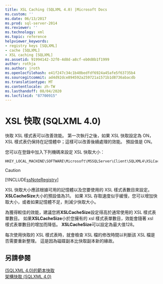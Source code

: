 ```yaml
---
title: XSL Caching (SQLXML 4.0) |Microsoft Docs
ms.custom: ''
ms.date: 06/13/2017
ms.prod: sql-server-2014
ms.reviewer: ''
ms.technology: xml
ms.topic: reference
helpviewer_keywords:
- registry keys [SQLXML]
- cache [SQLXML]
- XSL caching [SQLXML]
ms.assetid: 91994142-32f0-4d8d-a8cf-eb0d8b1f1999
author: rothja
ms.author: jroth
ms.openlocfilehash: e41f247c34c1b40bedfdf6924a45afe5f63735b4
ms.sourcegitcommit: ad4d92dce894592a259721a1571b1d8736abacdb
ms.translationtype: MT
ms.contentlocale: zh-TW
ms.lasthandoff: 08/04/2020
ms.locfileid: "87700915"
---
```

# <a name="xsl-caching-sqlxml-40"></a>XSL 快取 (SQLXML 4.0)
  快取 XSL 樣式表可以改善效能。 第一次執行之後，如果 XSL 快取設定為 ON，XSL 樣式表仍保持在記憶體中；這樣可以改善後續處理的效能。 預設值是 ON。  
  
 您可以在登錄中加入下列機碼來設定 XSL 快取大小：  
  
```  
HKEY_LOCAL_MACHINE\SOFTWARE\Microsoft\MSSQLServer\Client\SQLXML4\XSLCacheSize  
```  
  
> [!CAUTION]  
>  [!INCLUDE[ssNoteRegistry](../../../includes/ssnoteregistry-md.md)]  
  
 XSL 快取大小應該根據可用的記憶體以及您要使用的 XSL 樣式表數目來設定。 **XSLCacheSize**大小的預設值為31。 如果 XSL 存取速度似乎緩慢，您可以增加快取大小，或者如果記憶體不足，則減少快取大小。  
  
 為獲得較佳的效能，建議您將**XSLCacheSize**設定得高於通常使用的 XSL 樣式表單數目。 如果**XSLCacheSize**小於您擁有的 xsl 樣式表單數目，效能會隨著 xsl 樣式表單數目的增加而降低。 **XSLCacheSize**可以設定為最大值128。  
  
 每次使用快取的 XSL 樣式表時，就會檢查 XSL 檔的修改時間以判斷該 XSL 檔是否需要重新整理。 這是因為磁碟副本比快取副本新的緣故。  
  
## <a name="see-also"></a>另請參閱  
 [&#40;SQLXML 4.0&#41;的範本快取](template-caching-sqlxml-4-0.md)   
 [架構快取 &#40;SQLXML 4.0&#41;](schema-caching-sqlxml-4-0.md)  
  
  
